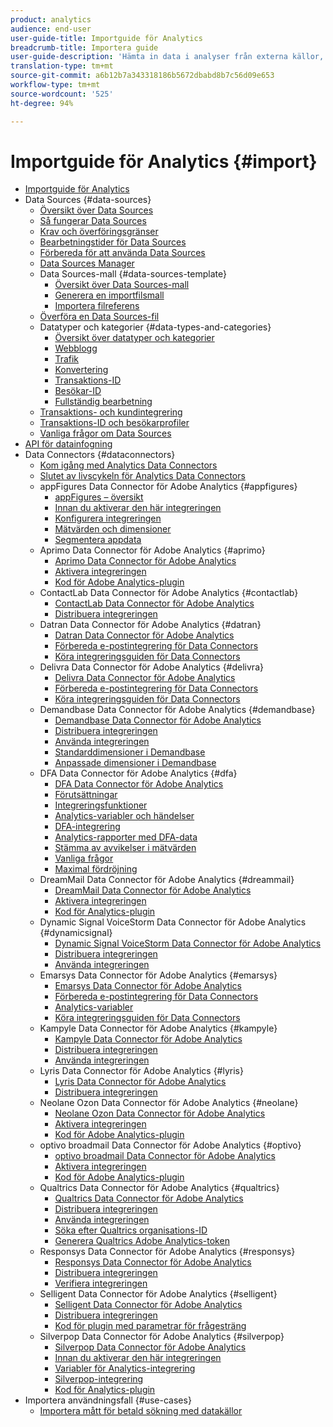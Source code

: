 ```yaml
---
product: analytics
audience: end-user
user-guide-title: Importguide för Analytics
breadcrumb-title: Importera guide
user-guide-description: 'Hämta in data i analyser från externa källor, antingen i bulk eller i realtid. '
translation-type: tm+mt
source-git-commit: a6b12b7a343318186b5672dbabd8b7c56d09e653
workflow-type: tm+mt
source-wordcount: '525'
ht-degree: 94%

---
```



# Importguide för Analytics {#import}

+ [Importguide för Analytics](home.md)
+ Data Sources {#data-sources}
   + [Översikt över Data Sources](c-data-sources/datasrc-home.md)
   + [Så fungerar Data Sources](c-data-sources/datasrc-how-data-sources-works.md)
   + [Krav och överföringsgränser](c-data-sources/datasrc-requirements.md)
   + [Bearbetningstider för Data Sources](c-data-sources/datasrc-processing-time.md)
   + [Förbereda för att använda Data Sources](c-data-sources/datasrc-preparing.md)
   + [Data Sources Manager](c-data-sources/datasrc-manager.md)
   + Data Sources-mall {#data-sources-template}
      + [Översikt över Data Sources-mall](c-data-sources/datasrc-template/datasrc-template-file.md)
      + [Generera en importfilsmall](c-data-sources/datasrc-template/t-datasrc-creating-data-sources-file.md)
      + [Importera filreferens](c-data-sources/datasrc-template/datasrc-import-file-reference.md)
   + [Överföra en Data Sources-fil](c-data-sources/t-datasrc-uploading-data.md)
   + Datatyper och kategorier {#data-types-and-categories}
      + [Översikt över datatyper och kategorier](c-data-sources/c-datasrc-types/datasrc-categories.md)
      + [Webblogg](c-data-sources/c-datasrc-types/datasrc-web-log.md)
      + [Trafik](c-data-sources/c-datasrc-types/datasrc-traffic.md)
      + [Konvertering](c-data-sources/c-datasrc-types/datasrc-conversion.md)
      + [Transaktions-ID](c-data-sources/c-datasrc-types/datasrc-transactionid.md)
      + [Besökar-ID](c-data-sources/c-datasrc-types/datasrc-visitorid.md)
      + [Fullständig bearbetning](c-data-sources/c-datasrc-types/datasrc-full-processing.md)
   + [Transaktions- och kundintegrering](c-data-sources/datasrc-integrating-offline-data.md)
   + [Transaktions-ID och besökarprofiler](c-data-sources/datasrc-tid-visitor-profile.md)
   + [Vanliga frågor om Data Sources](c-data-sources/datasrc-faq.md)
+ [API för datainfogning](c-data-insertion-api/c-data-insertion-api.md)
+ Data Connectors {#dataconnectors}
   + [Kom igång med Analytics Data Connectors](data-connectors/getting-started-data-connectors.md)
   + [Slutet av livscykeln för Analytics Data Connectors](data-connectors/data-connectors-eol.md)
   + appFigures Data Connector för Adobe Analytics {#appfigures}
      + [appFigures – översikt](data-connectors/appfigures-overview/appfigures-overview.md)
      + [Innan du aktiverar den här integreringen](data-connectors/appfigures-overview/appfigures-before-activation.md)
      + [Konfigurera integreringen](data-connectors/appfigures-overview/t-appfigures-integration.md)
      + [Mätvärden och dimensioner](data-connectors/appfigures-overview/appfigures-metrics.md)
      + [Segmentera appdata](data-connectors/appfigures-overview/appfigures-segment-filter.md)
   + Aprimo Data Connector för Adobe Analytics {#aprimo}
      + [Aprimo Data Connector för Adobe Analytics](data-connectors/aprimo-overview/aprimo-overview.md)
      + [Aktivera integreringen](data-connectors/aprimo-overview/t-aprimo-activate.md)
      + [Kod för Adobe Analytics-plugin](data-connectors/aprimo-overview/aprimo-sitecatalyst-code.md)
   + ContactLab Data Connector för Adobe Analytics {#contactlab}
      + [ContactLab Data Connector för Adobe Analytics](data-connectors/c-contactlab-data-connector-for-adobe-analytics/c-contactlab-data-connector-for-adobe-analytics.md)
      + [Distribuera integreringen](data-connectors/c-contactlab-data-connector-for-adobe-analytics/contactlab-deploying-the-integration.md)
   + Datran Data Connector för Adobe Analytics {#datran}
      + [Datran Data Connector för Adobe Analytics](data-connectors/datran-integration-overview/datran-integration-overview.md)
      + [Förbereda e-postintegrering för Data Connectors](data-connectors/datran-integration-overview/datran-configuring-integration.md)
      + [Köra integreringsguiden för Data Connectors](data-connectors/datran-integration-overview/t-datran-wizard.md)
   + Delivra Data Connector för Adobe Analytics {#delivra}
      + [Delivra Data Connector för Adobe Analytics](data-connectors/delivra-integration-overview/delivra-integration-overview.md)
      + [Förbereda e-postintegrering för Data Connectors](data-connectors/delivra-integration-overview/delivra-configuring-the-genesis-delivra-integration.md)
      + [Köra integreringsguiden för Data Connectors](data-connectors/delivra-integration-overview/t-delivra-running-the-genesis-integration-wizard.md)
   + Demandbase Data Connector för Adobe Analytics {#demandbase}
      + [Demandbase Data Connector för Adobe Analytics](data-connectors/demandbase-home/demandbase-home.md)
      + [Distribuera integreringen](data-connectors/demandbase-home/demandbase-deploying.md)
      + [Använda integreringen](data-connectors/demandbase-home/demandbase-using-integration.md)
      + [Standarddimensioner i Demandbase](data-connectors/demandbase-home/demandbase-standard-dimensions.md)
      + [Anpassade dimensioner i Demandbase](data-connectors/demandbase-home/demandbase-custom-dimensions.md)
   + DFA Data Connector för Adobe Analytics {#dfa}
      + [DFA Data Connector för Adobe Analytics](data-connectors/dfa-data-connector-analytics/dfa-data-connector-analytics.md)
      + [Förutsättningar](data-connectors/dfa-data-connector-analytics/dfa-prerequisites.md)
      + [Integreringsfunktioner](data-connectors/dfa-data-connector-analytics/dfa-integration-features.md)
      + [Analytics-variabler och händelser](data-connectors/dfa-data-connector-analytics/dfa-analytics-variables-and-events.md)
      + [DFA-integrering](data-connectors/dfa-data-connector-analytics/dfa-integration.md)
      + [Analytics-rapporter med DFA-data](data-connectors/dfa-data-connector-analytics/dfa-analytics-reports.md)
      + [Stämma av avvikelser i mätvärden](data-connectors/dfa-data-connector-analytics/dfa-reconciling-metric-discrepancies.md)
      + [Vanliga frågor](data-connectors/dfa-data-connector-analytics/dfa-faq.md)
      + [Maximal fördröjning](data-connectors/dfa-data-connector-analytics/maxdelay.md)
   + DreamMail Data Connector för Adobe Analytics {#dreammail}
      + [DreamMail Data Connector för Adobe Analytics](data-connectors/dreammail-overview/dreammail-overview.md)
      + [Aktivera integreringen](data-connectors/dreammail-overview/t-dreammail-activate.md)
      + [Kod för Analytics-plugin](data-connectors/dreammail-overview/dreammail-analytics-code.md)
   + Dynamic Signal VoiceStorm Data Connector för Adobe Analytics {#dynamicsignal}
      + [Dynamic Signal VoiceStorm Data Connector för Adobe Analytics](data-connectors/dynamic-signal-for-analytics/dynamic-signal-for-analytics.md)
      + [Distribuera integreringen](data-connectors/dynamic-signal-for-analytics/dynamic-signal-deploy-integration.md)
      + [Använda integreringen](data-connectors/dynamic-signal-for-analytics/dynamic-signal-use-integration.md)
   + Emarsys Data Connector för Adobe Analytics {#emarsys}
      + [Emarsys Data Connector för Adobe Analytics](data-connectors/emarsys-overview/emarsys-overview.md)
      + [Förbereda e-postintegrering för Data Connectors](data-connectors/emarsys-overview/emarsys-configure-integration.md)
      + [Analytics-variabler](data-connectors/emarsys-overview/emarsys-variables.md)
      + [Köra integreringsguiden för Data Connectors](data-connectors/emarsys-overview/emarsys-wizard.md)
   + Kampyle Data Connector för Adobe Analytics {#kampyle}
      + [Kampyle Data Connector för Adobe Analytics](data-connectors/kampyle-home/kampyle-home.md)
      + [Distribuera integreringen](data-connectors/kampyle-home/kampyle-deploy.md)
      + [Använda integreringen](data-connectors/kampyle-home/kampyle-integration.md)
   + Lyris Data Connector för Adobe Analytics {#lyris}
      + [Lyris Data Connector för Adobe Analytics](data-connectors/lyris-overview/lyris-overview.md)
      + [Distribuera integreringen](data-connectors/lyris-overview/lyris-deploy-integration.md)
   + Neolane Ozon Data Connector för Adobe Analytics {#neolane}
      + [Neolane Ozon Data Connector för Adobe Analytics](data-connectors/neolane-overview/neolane-overview.md)
      + [Aktivera integreringen](data-connectors/neolane-overview/neolane-activate.md)
      + [Kod för Adobe Analytics-plugin](data-connectors/neolane-overview/neolane-plugin-code.md)
   + optivo broadmail Data Connector för Adobe Analytics {#optivo}
      + [optivo broadmail Data Connector för Adobe Analytics](data-connectors/optivo-overview/optivo-overview.md)
      + [Aktivera integreringen](data-connectors/optivo-overview/optivo-activate.md)
      + [Kod för Adobe Analytics-plugin](data-connectors/optivo-overview/optivo-plugin-code.md)
   + Qualtrics Data Connector för Adobe Analytics {#qualtrics}
      + [Qualtrics Data Connector för Adobe Analytics](data-connectors/qualtrics-overview/qualtrics-overview.md)
      + [Distribuera integreringen](data-connectors/qualtrics-overview/qualtrics-deploying.md)
      + [Använda integreringen](data-connectors/qualtrics-overview/qualtrics-integration.md)
      + [Söka efter Qualtrics organisations-ID](data-connectors/qualtrics-overview/qualtrics-org-id.md)
      + [Generera Qualtrics Adobe Analytics-token](data-connectors/qualtrics-overview/qualtrics-token.md)
   + Responsys Data Connector för Adobe Analytics {#responsys}
      + [Responsys Data Connector för Adobe Analytics](data-connectors/responsys-home/responsys-home.md)
      + [Distribuera integreringen](data-connectors/responsys-home/responsys-deploy/responsys-deploy.md)
      + [Verifiera integreringen](data-connectors/responsys-home/responsys-verify.md)
   + Selligent Data Connector för Adobe Analytics {#selligent}
      + [Selligent Data Connector för Adobe Analytics](data-connectors/selligent-overview/selligent-overview.md)
      + [Distribuera integreringen](data-connectors/selligent-overview/selligent-deploy-integration.md)
      + [Kod för plugin med parametrar för frågesträng](data-connectors/selligent-overview/selligent-plugin-code.md)
   + Silverpop Data Connector för Adobe Analytics {#silverpop}
      + [Silverpop Data Connector för Adobe Analytics](data-connectors/silverpop-overview/silverpop-overview.md)
      + [Innan du aktiverar den här integreringen](data-connectors/silverpop-overview/silverpop-before-activation/silverpop-before-activation.md)
      + [Variabler för Analytics-integrering](data-connectors/silverpop-overview/silverpop-variables.md)
      + [Silverpop-integrering](data-connectors/silverpop-overview/silverpop-wizard.md)
      + [Kod för Analytics-plugin](data-connectors/silverpop-overview/silverpop-analytics-code.md)
+ Importera användningsfall {#use-cases}
   + [Importera mått för betald sökning med datakällor](use-cases/paid-search-metrics.md)

